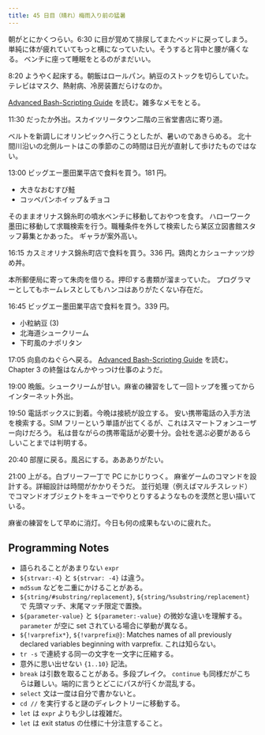 ```yaml
---
title: 45 日目（晴れ）梅雨入り前の猛暑
---
```


朝がとにかくつらい。6:30 に目が覚めて排尿してまたベッドに戻ってしまう。
単純に体が疲れていてもっと横になっていたい。そうすると背中と腰が痛くなる。
ベンチに座って睡眠をとるのがまだいい。

8:20 ようやく起床する。朝飯はロールパン。納豆のストックを切らしていた。
テレビはマスク、熱射病、冷房装置だらけなのか。

[Advanced Bash-Scripting Guide][abs-guide] を読む。雑多なメモをとる。

11:30 だったか外出。スカイツリータウン二階の三省堂書店に寄り道。

ベルトを新調しにオリンピックへ行こうとしたが、暑いのであきらめる。
北十間川沿いの北側ルートはこの季節のこの時間は日光が直射して歩けたものではない。

13:00 ビッグエー墨田業平店で食料を買う。181 円。

* 大きなおむすび鮭
* コッペパンホイップ＆チョコ

そのままオリナス錦糸町の噴水ベンチに移動しておやつを食す。
ハローワーク墨田に移動して求職検索を行う。職種条件を外して検索したら某区立図書館スタッフ募集とかあった。
ギャラが案外高い。

16:15 カスミオリナス錦糸町店で食料を買う。336 円。鶏肉とカシューナッツ炒め丼。

本所郵便局に寄って朱肉を借りる。押印する書類が溜まっていた。
プログラマーとしてもホームレスとしてもハンコはありがたくない存在だ。

16:45 ビッグエー墨田業平店で食料を買う。339 円。

* 小粒納豆 (3)
* 北海道シュークリーム
* 下町風のナポリタン

17:05 向島のねぐらへ戻る。
[Advanced Bash-Scripting Guide][abs-guide] を読む。Chapter 3 の終盤はなんかやっつけ仕事のようだ。

19:00 晩飯。シュークリームが甘い。麻雀の練習をして一回トップを獲ってからインターネット外出。

19:50 電話ボックスに到着。今晩は接続が設立する。
安い携帯電話の入手方法を検索する。SIM フリーという単語が出てくるが、これはスマートフォンユーザー向けだろう。
私は昔ながらの携帯電話が必要十分。会社を選ぶ必要があるらしいことまでは判明する。

20:40 部屋に戻る。風呂にする。ああありがたい。

21:00 上がる。白ブリーフ一丁で PC にかじりつく。
麻雀ゲームのコマンドを設計する。詳細設計は時間がかかりそうだ。
並行処理（例えばマルチスレッド）でコマンドオブジェクトをキューでやりとりするようなものを漠然と思い描いている。

麻雀の練習をして早めに消灯。今日も何の成果もないのに疲れた。

## Programming Notes

* 語られることがあまりない `expr`
* `${strvar:-4}` と `${strvar: -4}` は違う。
* `md5sum` などを二重にかけることがある。
* `${string/#substring/replacement}`, `${string/%substring/replacement}` で
  先頭マッチ、末尾マッチ限定で置換。
* `${parameter-value}` と `${parameter:-value}` の微妙な違いを理解する。
  `parameter` が空に set されている場合に挙動が異なる。
* `${!varprefix*}`, `${!varprefix@}`: Matches names of all previously declared
  variables beginning with varprefix. これは知らない。
* `tr -s` で連続する同一の文字を一文字に圧縮する。
* 意外に思い出せない `{1..10}` 記法。
* `break` は引数を取ることがある。多段プレイク。
  `continue` も同様だがこちらは難しい。端的に言うとどこにパスが行くか混乱する。
* `select` 文は一度は自分で書かないと。
* `cd //` を実行すると謎のディレクトリーに移動する。
* `let` は `expr` よりも少しは複雑だ。
* `let` は exit status の仕様に十分注意すること。

[abs-guide]: https://www.tldp.org/LDP/abs/abs-guide.pdf
